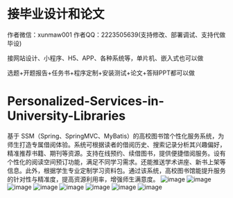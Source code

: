 # 接毕业设计和论文
作者微信：xunmaw001  作者QQ：2223505639(支持修改、部署调试、支持代做毕设)

接网站设计、小程序、H5、APP、各种系统等，单片机、嵌入式也可以做

选题+开题报告+任务书+程序定制+安装测试+论文+答辩PPT都可以做
# Personalized-Services-in-University-Libraries
基于 SSM（Spring、SpringMVC、MyBatis）的高校图书馆个性化服务系统，为师生打造专属借阅体验。系统可根据读者的借阅历史、搜索记录分析其兴趣偏好，精准推荐书籍、期刊等资源。支持在线预约、续借图书，提供便捷借阅服务。设有个性化的阅读空间预订功能，满足不同学习需求。还能推送学术讲座、新书上架等信息。此外，根据学生专业定制学习资料包。通过该系统，高校图书馆能提升服务的针对性与精准度，提高资源利用率，增强师生满意度。 
![image](https://github.com/user-attachments/assets/dfb8d451-8aca-4058-843a-9189863d0d0c)
![image](https://github.com/user-attachments/assets/caf8ec1c-5169-4c3d-8f72-8dea8e9bd735)
![image](https://github.com/user-attachments/assets/7582dfb7-be4f-4ebf-88fc-6362ee92db87)
![image](https://github.com/user-attachments/assets/ead881c4-774d-44be-9e01-b358afafdd19)
![image](https://github.com/user-attachments/assets/9154197c-2ede-47e7-a1e3-c17e871816ce)
![image](https://github.com/user-attachments/assets/d23043ca-9f46-44fb-b74c-1b759a6f3a53)
![image](https://github.com/user-attachments/assets/f64839b9-466d-490b-b706-ee0d957c4a18)
![image](https://github.com/user-attachments/assets/d47767f3-22f8-454f-9ea0-30c85385a030)

